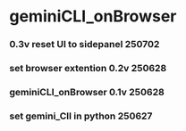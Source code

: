 # geminiCLI_onBrowser

### 0.3v reset UI to sidepanel 250702
### set browser extention  0.2v 250628
### geminiCLI_onBrowser 0.1v 250628
### set gemini_ClI in python 250627